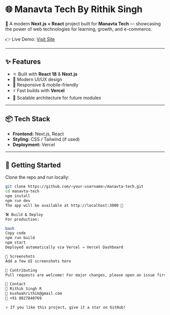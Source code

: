 # 🌐 Manavta Tech By Rithik Singh

🚀 A modern **Next.js + React** project built for **Manavta Tech** — showcasing the power of web technologies for learning, growth, and e-commerce.  

👉 Live Demo: [Visit Site](https://manavta-tech-8fppjvwg2-rithik-dotcoms-projects.vercel.app/)  

---

## ✨ Features
- ⚛️ Built with **React 18** & **Next.js**
- 🎨 Modern UI/UX design
- 📱 Responsive & mobile-friendly
- ⚡ Fast builds with **Vercel**
- 🔄 Scalable architecture for future modules

---

## 📦 Tech Stack
- **Frontend:** Next.js, React  
- **Styling:** CSS / Tailwind (if used)  
- **Deployment:** Vercel  

---

## 🚀 Getting Started

Clone the repo and run locally:

```bash
git clone https://github.com/<your-username>/manavta-tech.git
cd manavta-tech
npm install
npm run dev
The app will be available at http://localhost:3000 🎉

🛠️ Build & Deploy
For production:

bash
Copy code
npm run build
npm start
Deployed automatically via Vercel → Vercel Dashboard

📸 Screenshots
Add a few UI screenshots here

🤝 Contributing
Pull requests are welcome! For major changes, please open an issue first to discuss what you’d like to change.

📧 Contact
👤 Rithik Singh R
📩 kushwahrithik@gmail.com
📱 +91 8827840769

⭐ If you like this project, give it a star on GitHub!










